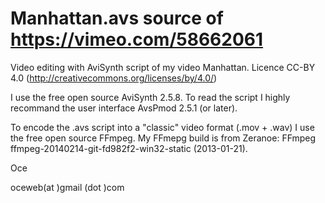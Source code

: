 Manhattan.avs source of https://vimeo.com/58662061
=============

Video editing with AviSynth script of my video Manhattan. 
Licence CC-BY 4.0 (http://creativecommons.org/licenses/by/4.0/)

I use the free open source AviSynth 2.5.8.
To read the script I highly recommand the user interface AvsPmod 2.5.1 (or later).

To encode the .avs script into a "classic" video format (.mov + .wav) I use the free open source FFmpeg.
My FFmepg build is from Zeranoe: FFmpeg ffmpeg-20140214-git-fd982f2-win32-static (2013-01-21).

Oce

oceweb(at )gmail (dot )com

